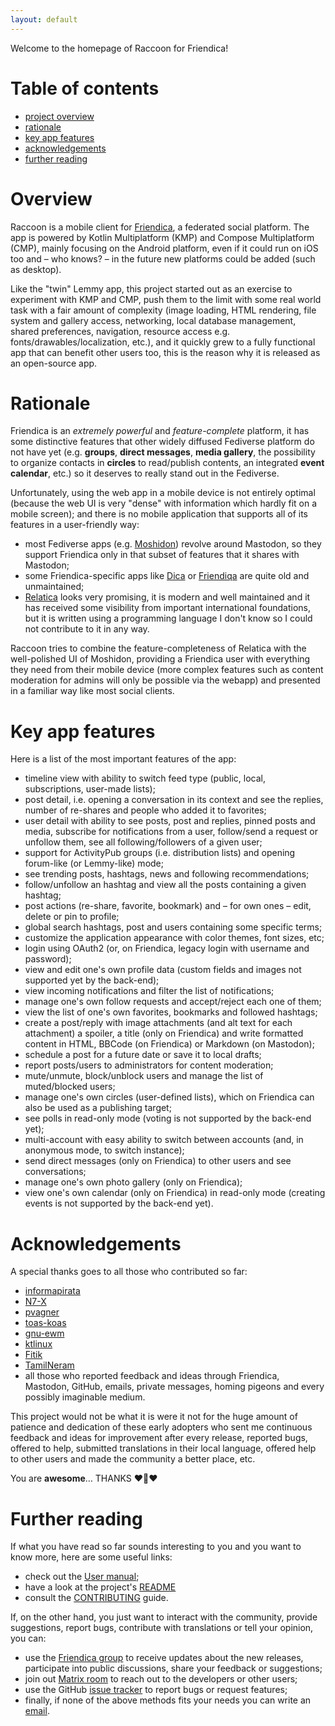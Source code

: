 ```yaml
---
layout: default
---
```


Welcome to the homepage of Raccoon for Friendica!

# Table of contents

- [project overview](#overview)
- [rationale](#rationale)
- [key app features](#key-app-features)
- [acknowledgements](#acknowledgements)
- [further reading](#further-reading)

# Overview

Raccoon is a mobile client for [Friendica](https://friendi.ca), a federated social platform. The
app is powered by Kotlin Multiplatform (KMP) and Compose Multiplatform (CMP), mainly focusing on the
Android platform, even if it could run on iOS too and – who knows? – in the future new platforms
could be added (such as desktop).

Like the "twin" Lemmy app, this project started out as an exercise to experiment with KMP and CMP,
push them to the limit with some real world task with a fair amount of complexity (image loading,
HTML rendering, file system and gallery access, networking, local database management,
shared preferences, navigation, resource access e.g. fonts/drawables/localization, etc.), and it
quickly grew to a fully functional app that can benefit other users too, this is the reason why it
is released as an open-source app.

# Rationale

Friendica is an _extremely powerful_ and _feature-complete_ platform, it has some distinctive
features that other widely diffused Fediverse platform do not have yet (e.g. **groups**, **direct
messages**, **media gallery**, the possibility to organize contacts in **circles** to
read/publish contents, an integrated **event calendar**, etc.) so it deserves to really stand out in
the Fediverse.

Unfortunately, using the web app in a mobile device is not entirely optimal (because the web UI is
very "dense" with information which hardly fit on a mobile screen); and there is no mobile
application that supports all of its features in a user-friendly way:

- most Fediverse apps (e.g. [Moshidon](https://github.com/LucasGGamerM/moshidon)) revolve around
  Mastodon, so they support Friendica only in that subset of features that it shares with Mastodon;
- some Friendica-specific apps like [Dica](https://github.com/jasoncheng/dica)
  or [Friendiqa](https://git.friendi.ca/lubuwest/Friendiqa) are quite old and unmaintained;
- [Relatica](https://gitlab.com/mysocialportal/relatica) looks very promising, it is modern and
  well maintained and it has received some visibility from important international foundations, but
  it is written using a programming language I don't know so I could not contribute to it in any
  way.

Raccoon tries to combine the feature-completeness of Relatica with the well-polished UI of Moshidon,
providing a Friendica user with everything they need from their mobile device (more complex features
such as content moderation for admins will only be possible via the webapp) and presented in a
familiar way like most social clients.

# Key app features

Here is a list of the most important features of the app:

- timeline view with ability to switch feed type (public, local, subscriptions, user-made lists);
- post detail, i.e. opening a conversation in its context and see the replies, number of re-shares
  and people who added it to favorites;
- user detail with ability to see posts, post and replies, pinned posts and media, subscribe for
  notifications from a user, follow/send a request or unfollow them, see all following/followers of
  a given user;
- support for ActivityPub groups (i.e. distribution lists) and opening forum-like (or Lemmy-like)
  mode;
- see trending posts, hashtags, news and following recommendations;
- follow/unfollow an hashtag and view all the posts containing a given hashtag;
- post actions (re-share, favorite, bookmark) and – for own ones – edit, delete or pin to profile;
- global search hashtags, post and users containing some specific terms;
- customize the application appearance with color themes, font sizes, etc;
- login using OAuth2 (or, on Friendica, legacy login with username and password);
- view and edit one's own profile data (custom fields and images not supported yet by the back-end);
- view incoming notifications and filter the list of notifications;
- manage one's own follow requests and accept/reject each one of them;
- view the list of one's own favorites, bookmarks and followed hashtags;
- create a post/reply with image attachments (and alt text for each attachment) a spoiler, a title
  (only on Friendica) and write formatted content in HTML, BBCode (on Friendica) or Markdown (on
  Mastodon);
- schedule a post for a future date or save it to local drafts;
- report posts/users to administrators for content moderation;
- mute/unmute, block/unblock users and manage the list of muted/blocked users;
- manage one's own circles (user-defined lists), which on Friendica can also be used as a publishing
  target;
- see polls in read-only mode (voting is not supported by the back-end yet);
- multi-account with easy ability to switch between accounts (and, in anonymous mode, to switch
  instance);
- send direct messages (only on Friendica) to other users and see conversations;
- manage one's own photo gallery (only on Friendica);
- view one's own calendar (only on Friendica) in read-only mode (creating events is not supported by
  the back-end yet).

# Acknowledgements

A special thanks goes to all those who contributed so far:

- [informapirata](https://poliverso.org/profile/informapirata)
- [N7-X](https://github.com/N7-X)
- [pvagner](https://github.com/pvagner)
- [toas-koas](https://github.com/toas-koas)
- [gnu-ewm](https://hosted.weblate.org/user/gnu-ewm)
- [ktlinux](https://hosted.weblate.org/user/ktlinux)
- [Fitik](https://hosted.weblate.org/user/11mancookie11)
- [TamilNeram](https://github.com/TamilNeram)
- all those who reported feedback and ideas through Friendica, Mastodon, GitHub, emails,
  private messages, homing pigeons and every possibly imaginable medium.

This project would not be what it is were it not for the huge amount of patience and dedication of
these early adopters who sent me continuous feedback and ideas for improvement after every release,
reported bugs, offered to help, submitted translations in their local language, offered help to
other users and made the community a better place, etc.

You are **awesome**… THANKS ❤️🦝️❤️

# Further reading

If what you have read so far sounds interesting to you and you want to know more, here are some
useful
links:

- check out the [User manual](manual/main.md);
- have a look at the
  project's [README](https://github.com/LiveFastEatTrashRaccoon/RaccoonForFriendica/blob/master/README.md)
- consult
  the [CONTRIBUTING](https://github.com/LiveFastEatTrashRaccoon/RaccoonForFriendica/blob/master/CONTRIBUTING.md)
  guide.

If, on the other hand, you just want to interact with the community, provide suggestions, report
bugs, contribute with translations or tell your opinion, you can:

- use the [Friendica group](https://poliverso.org/profile/raccoonforfriendicaapp) to receive updates
  about the
  new releases, participate into public discussions, share your feedback or suggestions;
- join out [Matrix room](https://matrix.to/#/#raccoonforfriendicaapp:matrix.org) to reach out to the
  developers or other users;
- use the
  GitHub [issue tracker](https://github.com/LiveFastEatTrashRaccoon/RaccoonForFriendica/issues)
  to report bugs or request features;
- finally, if none of the above methods fits your needs you
  can write an [email](mailto://livefast.eattrash.raccoon@gmail.com).
